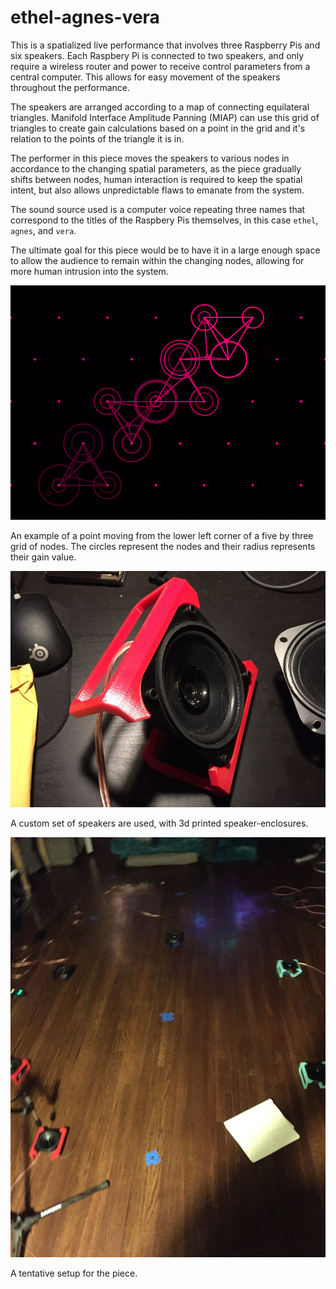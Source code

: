 # ethel-agnes-vera

This is a spatialized live performance that involves three Raspberry Pis and six speakers. Each Raspbery Pi is connected to two speakers, and only require a wireless router and power to receive control parameters from a central computer. This allows for easy movement of the speakers throughout the performance.

The speakers are arranged according to a map of connecting equilateral triangles. Manifold Interface Amplitude Panning (MIAP) can use this grid of triangles to create gain calculations based on a point in the grid and it's relation to the points of the triangle it is in.

The performer in this piece moves the speakers to various nodes in accordance to the changing spatial parameters, as the piece gradually shifts between nodes, human interaction is required to keep the spatial intent, but also allows unpredictable flaws to emanate from the system.

The sound source used is a computer voice repeating three names that correspond to the titles of the Raspbery Pis themselves, in this case `ethel`, `agnes`, and `vera`.

The ultimate goal for this piece would be to have it in a large enough space to allow the audience to remain within the changing nodes, allowing for more human intrusion into the system.

![miap](miap-image.png)

An example of a point moving from the lower left corner of a five by three grid of nodes. The circles represent the nodes and their radius represents their gain value.

![speaker-enclosure](speaker-enclosure-image.jpg)

A custom set of speakers are used, with 3d printed speaker-enclosures.

![node-grid](node-grid.jpg)

A tentative setup for the piece.
